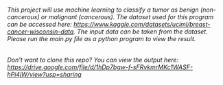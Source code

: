###### This project will use machine learning to classify a tumor as benign (non-cancerous) or malignant (cancerous). The dataset used for this program can be accessed here: https://www.kaggle.com/datasets/uciml/breast-cancer-wisconsin-data. The input data can be taken from the dataset. Please run the main.py file as a python program to view the result. 
###### Don't want to clone this repo? You can view the output here:  https://drive.google.com/file/d/1hDp7bgw-f-sFRvkmrMKc1WASF-hPi4jW/view?usp=sharing